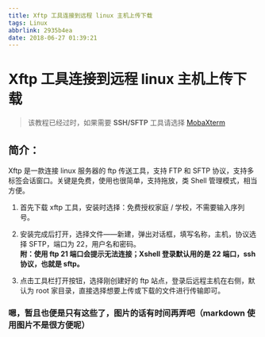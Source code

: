 ```yaml
---
title: Xftp 工具连接到远程 linux 主机上传下载
tags: Linux
abbrlink: 2935b4ea
date: 2018-06-27 01:39:21
---
```


# Xftp 工具连接到远程 linux 主机上传下载

> 该教程已经过时，如果需要 **SSH/SFTP** 工具请选择 [MobaXterm](https://blog.rxliuli.com/p/c453742/#mobaxterm%E9%9D%9E%E5%B8%B8%E5%BC%BA%E5%A4%A7%E7%9A%84%E8%BF%9C%E7%A8%8B%E8%BF%9E%E6%8E%A5%E5%B7%A5%E5%85%B7)

## 简介：

Xftp 是一款连接 linux 服务器的 ftp 传送工具，支持 FTP 和 SFTP 协议，支持多标签会话窗口。关键是免费，使用也很简单，支持拖放，类 Shell 管理模式，相当方便。

1. 首先下载 xftp 工具，安装时选择：免费授权家庭 / 学校，不需要输入序列号。

2. 安装完成后打开，选择文件——新建，弹出对话框，填写名称，主机，协议选择 SFTP，端口为 22，用户名和密码。  
   **附：使用 ftp 21 端口会提示无法连接；Xshell 登录默认用的是 22 端口，ssh 协议，也就是 sftp。**

3. 点击工具栏打开按钮，选择刚创建好的 ftp 站点，登录后远程主机在右侧，默认为 root 家目录，直接选择想要上传或下载的文件进行传输即可。

### 嗯，暂且也便是只有这些了，图片的话有时间再弄吧（markdown 使用图片不是很方便呢）
